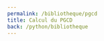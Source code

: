 ```yaml
---
permalink: /bibliotheque/pgcd
title: Calcul du PGCD
back: /python/bibliotheque
---
```


<script src="https://emgithub.com/embed.js?target=https%3A%2F%2Fgithub.com%2Fxoolive%2Fpython%2Fblob%2Fmaster%2F01-bases%2F02-bibliotheque%2Fpgcd.py&style=github-gist&showLineNumbers=on"></script>
